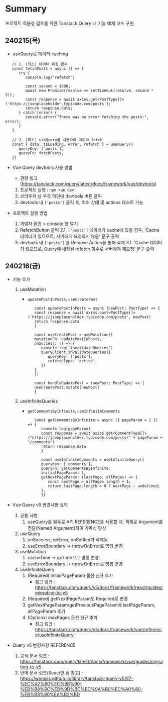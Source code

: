 # Summary

프로젝트 적용성 검토를 위한 Tanstack Query 내 기능 예제 코드 구현

## 240215(목)

- useQuery로 데이터 caching

```
   // 1. (최초) 데이터 패칭 함수
   const fetchPosts = async () => {
      try {
         console.log('refetch')

         const second = 1000;
         await new Promise(resolve => setTimeout(resolve, second * 3));
         const response = await axios.get<PostType[]>('https://jsonplaceholder.typicode.com/posts');
         return response.data;
      } catch (error) {
         console.error("There was an error fetching the posts:", error);
      }
   }

   // 2. (최초) useQuery를 사용하여 데이터 fetch
   const { data, isLoading, error, refetch } = useQuery({
      queryKey: ['posts'],
      queryFn: fetchPosts,
   })
```

- Vue Query devtools 사용 방법

  - 관련 링크 (https://tanstack.com/query/latest/docs/framework/vue/devtools)

  1.  프로젝트 실행 : `npm run dev`
  2.  브라우저 상 우측 하단에 devtools 버튼 클릭
  3.  devtools 내 `['posts']` 클릭 후, 여러 상태 및 actions 테스트 가능

- 프로젝트 실행 방법
  1.  개발자 환경 > console 창 열기
  2.  RefetchButton 클릭
      2.1. `['posts']` 데이터가 cache에 있을 경우, 'Cache 데이터가 있으므로, 서버에게 요청하지 않음' 문구 출력
  3.  devtools 내 `['posts']` 를 Remove Action을 통해 삭제
      3.1. 'Cache 데이터가 없으므로, Query에 내장된 refetch 함수로 서버에게 재요청' 문구 출력

## 240216(금)

- 기능 추가

  1.  useMutation

      - `updatePostInPosts`, `useCreatePost`

        ```
           const updatePostInPosts = async (newPost: PostType) => {
           const response = await axios.post<PostType[]>('https://jsonplaceholder.typicode.com/posts', newPost)
           return response.data
           }

           const useCreatePost = useMutation({
           mutationFn: updatePostInPosts,
           onSuccess: () => {
              console.log('invalidateQueries')
              queryClient.invalidateQueries({
                 queryKey: ['posts'],
                 refetchType: 'active',
              })
           }
           })

           const handleUpdatePost = (newPost: PostType) => {
           useCreatePost.mutate(newPost)
           }
        ```

  2.  useInfiniteQueries

      - `getCommentsByInfinite`, `useInfiniteComments`

        ```
           const getCommentsByInfinite = async ({ pageParam = 1 }) => {
              console.log(pageParam)
              const response = await axios.get<CommentType[]>("https://jsonplaceholder.typicode.com/posts/" + pageParam + "/comments")
              return response.data
              }

              const useInfiniteComments = useInfiniteQuery({
              queryKey: ['comments'],
              queryFn: getCommentsByInfinite,
              initialPageParam: 1,
              getNextPageParam: (lastPage, allPages) => {
                 const nextPage = allPages.length + 1;
                 return lastPage.length > 0 ? nextPage : undefined;
              },
              })
        ```

- Vue Query v5 변경사항 요약

  1.  공통 사항
      1. useQuery를 필두로 API REFERENCE를 사용할 때, 객체로 Argument를 전달(Named Argument)하여 가독성 향상
  2.  useQuery
      1. onSuccess, onError, onSettled가 삭제됨
      2. useErrorBoundary -> throwOnError로 명칭 변경
  3.  useMutation
      1. cacheTime -> gcTime으로 명칭 변경
      2. useErrorBoundary -> throwOnError로 명칭 변경
  4.  useInfiniteQuery
      1. (Required) initialPageParam 옵션 신규 추가
         - 참고 링크 : https://tanstack.com/query/v5/docs/framework/react/guides/migrating-to-v5
      2. (Required) getNextPageParam도 Required로 변경
      3. getNextPageParam/getPreviousPageParam에 lastPageParam, allPageParam 추가
      4. (Options) maxPages 옵션 신규 추가
         - 참고 링크 : https://tanstack.com/query/v5/docs/framework/vue/reference/useInfiniteQuery

- Query v5 변경사항 REFERENCE
  1.  공식 문서 링크 : https://tanstack.com/query/latest/docs/framework/vue/guides/migrating-to-v5
  2.  번역 문서 링크(React인 점 참고) : https://wonsss.github.io/library/tanstack-query-v5/#7-%EC%A7%80%EC%9B%90-%EB%B8%8C%EB%9D%BC%EC%9A%B0%EC%A0%80-%EB%B3%80%EA%B2%BD
